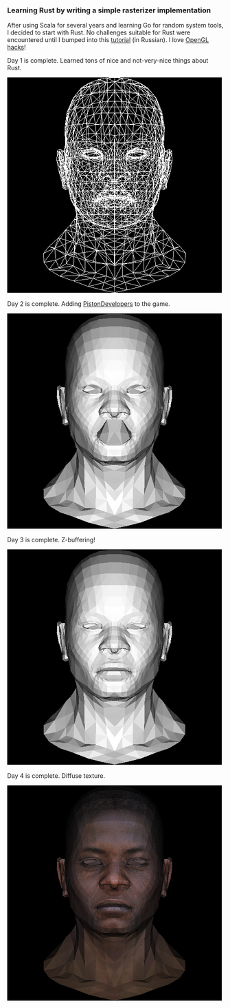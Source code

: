 ### Learning Rust by writing a simple rasterizer implementation

After using Scala for several years and learning Go for random system tools, I decided to start with Rust. No challenges suitable for Rust were encountered until I bumped into this [tutorial](http://habrahabr.ru/post/248153/) (in Russian). I love [OpenGL hacks](http://idea.hosting.lv/a/gfx/quakeshots.html)!

Day 1 is complete. Learned tons of nice and not-very-nice things about Rust.

![Day 1](renders/day1.png)

Day 2 is complete. Adding [PistonDevelopers](https://github.com/PistonDevelopers/) to the game.

![Day 2](renders/day2.png)

Day 3 is complete. Z-buffering!

![Day 3](renders/day3.png)

Day 4 is complete. Diffuse texture.

![Day 4](renders/day4.png)
